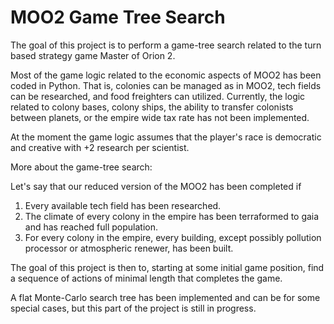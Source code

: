 # MOO2 Game Tree Search
The goal of this project is to perform a game-tree search related to the turn based strategy game Master of
Orion 2.

Most of the game logic related to the economic aspects of MOO2 has been coded in Python.
That is, colonies can be managed as in MOO2, tech fields can be researched, and food freighters can utilized.
Currently, the logic related to colony bases, colony ships, the ability to transfer colonists between planets, 
or the empire wide tax rate has not been implemented.

At the moment the game logic assumes that the player's race is democratic and creative with +2 research per scientist.

More about the game-tree search:

Let's say that our reduced version of the MOO2 has been completed if
1. Every available tech field has been researched.
2. The climate of every colony in the empire has been terraformed to gaia and has reached full population.
3. For every colony in the empire, every building, except possibly pollution processor or atmospheric renewer, 
   has been built.

The goal of this project is then to, starting at some initial game position, find a sequence of
actions of minimal length that completes the game.
 
A flat Monte-Carlo search tree has been implemented and can be for some special cases, but this part of
the project is still in progress.
 



